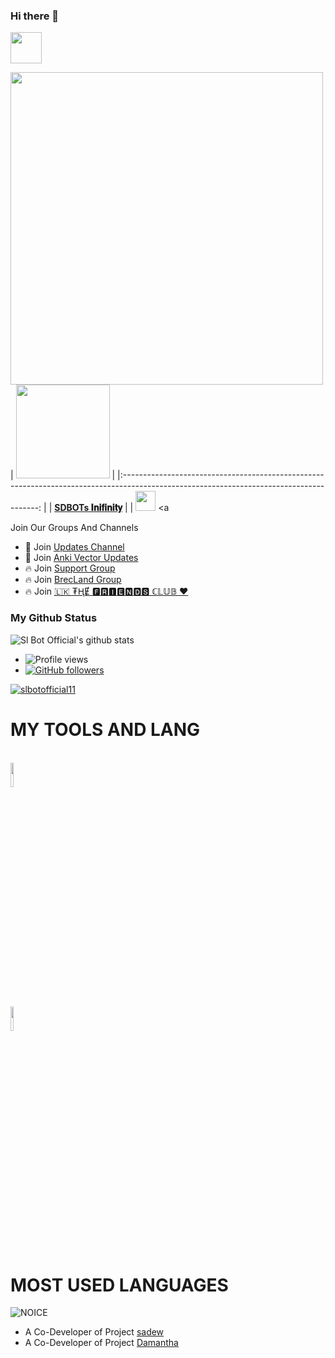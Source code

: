 ### Hi there 👋


<img src="https://camo.githubusercontent.com/2c8b3670d933220ae3c023fa1d568682975cce3f10799d0d3ff5ecac394b4ee8/68747470733a2f2f6d656469612e67697068792e636f6d2f6d656469612f31326f75664342304d795a31476f2f67697068792e676966" width="50px">

<a href="https://t.me/SDBOTs_inifinity"><img align='centre' src='https://telegra.ph/file/3f26caedf78426a80e055.jpg' width='500"'> </a>
|  <a href="https://t.me/darkridersslk/"><img src="https://icon-library.net//images/icon-programmer/icon-programmer-14.jpg" width="150px" height="150px" /></a> |
|:---------------------------------------------------------------------------------------------------------------------------------------: |
|       **[SDBOTs 𝐈𝐧𝐢𝐟𝐢𝐧𝐢𝐭𝐲](https://t.me/SDBOTs_inifinity/)**                                                                                |
| <a href="https://github.com/SDBOTsinifinity"><img src="https://cdn.iconscout.com/icon/free/png-256/github-108-438008.png" width="32px" height="32px"></a> <a 


Join Our Groups And Channels <br>
- 📢 Join [Updates Channel](https://t.me/SDBOTs_inifinity)
- 📢 Join [Anki Vector Updates](https://t.me/ankivectorUpdates)
- 🔥 Join [Support Group](https://t.me/SDBOTz)
- 🔥 Join [BrecLand Group](https://t.me/SLTBrecLand)
- 🔥 Join [🇱🇰 ₮ⱧɆ 🅵🆁🅸🅴🅽🅳🆂 ℂ𝕃𝕌𝔹 ♥️](https://t.me/joingrouplk)



### My Github Status
![Sl Bot Official's github stats](https://github-readme-stats.vercel.app/api?username=slbotofficial11&show_icons=true&theme=midnight-purple)
- ![Profile views](https://gpvc.arturio.dev/slbotofficial11)
- [![GitHub followers](https://img.shields.io/github/followers/slbotofficial11.svg?style=social&label=Follow&maxAge=2592000)](https://github.com/slbotofficial11?tab=followers)



<p align="left"> <a target="_blank" href="https://github.com/ryo-ma/github-profile-trophy"><img src="https://github-profile-trophy.vercel.app/?username=slbotofficial11&theme=alduin" alt="slbotofficial11" /></a> </p>













# MY TOOLS AND LANG

<p align ="left">
  <br />
  <code><img width="10%"   src="https://www.vectorlogo.zone/logos/python/python-ar21.svg"></code>
  <br /
  <code><img width="10%"  src="https://www.vectorlogo.zone/logos/github/github-ar21.svg"></code>
  <br>
</p>  



# MOST USED LANGUAGES
![NOICE](https://github-readme-stats.vercel.app/api/top-langs/?username=slbotofficial11&theme=dark&show_icons=true)

- A Co-Developer of Project [sadew](https://github.com/sadew451)
- A Co-Developer of Project [Damantha](https://github.com/Damantha126)
